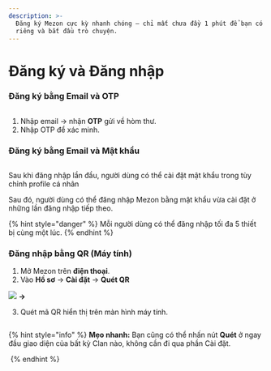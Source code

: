 ```yaml
---
description: >-
  Đăng ký Mezon cực kỳ nhanh chóng – chỉ mất chưa đầy 1 phút để bạn có tài khoản
  riêng và bắt đầu trò chuyện.
---
```


# Đăng ký và Đăng nhập

### **Đăng ký bằng Email và OTP**

<figure><img src="../.gitbook/assets/image (15).png" alt=""><figcaption></figcaption></figure>

1. Nhập email → nhận **OTP** gửi về hòm thư.
2. Nhập OTP để xác minh.

### **Đăng ký bằng Email và Mật khẩu**

<figure><img src="../.gitbook/assets/image (16).png" alt=""><figcaption></figcaption></figure>

Sau khi đăng nhập lần đầu, người dùng có thể cài đặt mật khẩu trong tùy chỉnh profile cá nhân

Sau đó, người dùng có thể đăng nhập Mezon bằng mật khẩu vừa cài đặt ở những lần đăng nhập tiếp theo.&#x20;

{% hint style="danger" %}
Mỗi người dùng có thể đăng nhập tối đa 5 thiết bị cùng một lúc.&#x20;
{% endhint %}

### **Đăng nhập bằng QR (Máy tính)**

1. Mở Mezon trên **điện thoại**.
2. Vào **Hồ sơ** → **Cài đặt** → **Quét QR**

&#x20; ![](<../.gitbook/assets/H_2_2 (1).jpg>)        **→**             <img src="../.gitbook/assets/H_1_2 (1).jpg" alt="" data-size="original">

3. Quét mã QR hiển thị trên màn hình máy tính.

<figure><img src="../.gitbook/assets/image (57).png" alt=""><figcaption></figcaption></figure>

{% hint style="info" %}
**Mẹo nhanh:** Bạn cũng có thể nhấn nút **Quét** ở ngay đầu giao diện của bất kỳ Clan nào, không cần đi qua phần Cài đặt.

<img src="../.gitbook/assets/image (48).png" alt="" data-size="original">
{% endhint %}

